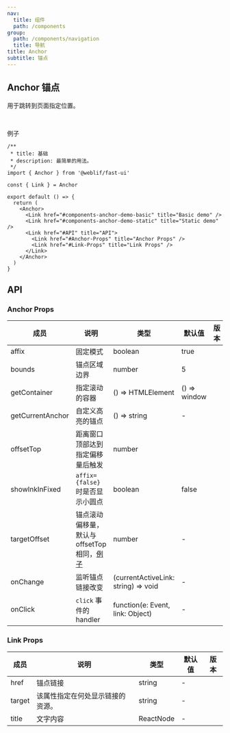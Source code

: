 ```yaml
---
nav:
  title: 组件
  path: /components
group:
  path: /components/navigation
  title: 导航
title: Anchor
subtitle: 锚点
---
```


## Anchor 锚点

用于跳转到页面指定位置。

<br />

例子

```tsx
/**
 * title: 基础
 * description: 最简单的用法。
 */
import { Anchor } from '@weblif/fast-ui'

const { Link } = Anchor

export default () => {
  return (
    <Anchor>
      <Link href="#components-anchor-demo-basic" title="Basic demo" />
      <Link href="#components-anchor-demo-static" title="Static demo" />
      <Link href="#API" title="API">
        <Link href="#Anchor-Props" title="Anchor Props" />
        <Link href="#Link-Props" title="Link Props" />
      </Link>
    </Anchor>
  )
}
```

## API

### Anchor Props

| 成员             | 说明                                                                                | 类型                                | 默认值       | 版本 |
| ---------------- | ----------------------------------------------------------------------------------- | ----------------------------------- | ------------ | ---- |
| affix            | 固定模式                                                                            | boolean                             | true         |      |
| bounds           | 锚点区域边界                                                                        | number                              | 5            |      |
| getContainer     | 指定滚动的容器                                                                      | () => HTMLElement                   | () => window |      |
| getCurrentAnchor | 自定义高亮的锚点                                                                    | () => string                        | -            |      |
| offsetTop        | 距离窗口顶部达到指定偏移量后触发                                                    | number                              |              |      |
| showInkInFixed   | `affix={false}` 时是否显示小圆点                                                    | boolean                             | false        |      |
| targetOffset     | 锚点滚动偏移量，默认与 offsetTop 相同，[例子](#components-anchor-demo-targetOffset) | number                              | -            |      |
| onChange         | 监听锚点链接改变                                                                    | (currentActiveLink: string) => void | -            |      |
| onClick          | `click` 事件的 handler                                                              | function(e: Event, link: Object)    | -            |      |

### Link Props

| 成员   | 说明                             | 类型      | 默认值 | 版本 |
| ------ | -------------------------------- | --------- | ------ | ---- |
| href   | 锚点链接                         | string    | -      |      |
| target | 该属性指定在何处显示链接的资源。 | string    | -      |      |
| title  | 文字内容                         | ReactNode | -      |      |
